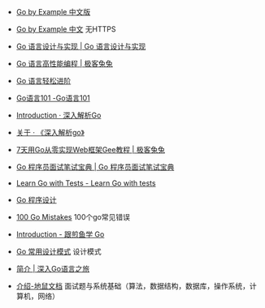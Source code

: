 - [Go by Example 中文版](https://gobyexample-cn.github.io/)
- [Go by Example 中文](http://books.studygolang.com/gobyexample/) 无HTTPS

- [Go 语言设计与实现 | Go 语言设计与实现](https://draveness.me/golang/)
- [Go 语言高性能编程 | 极客兔兔](https://geektutu.com/post/high-performance-go.html)
- [Go 语言轻松进阶](https://tigerb.cn/go/#/)
- [Go语言101 -Go语言101](https://gfw.go101.org/article/101.html)

- [Introduction · 深入解析Go](https://tiancaiamao.gitbooks.io/go-internals/content/zh/)
- [关于 · 《深入解析go》](https://docs.kilvn.com/go-internals/)

- [7天用Go从零实现Web框架Gee教程 | 极客兔兔](https://geektutu.com/post/gee.html)

- [Go 程序员面试笔试宝典 | Go 程序员面试笔试宝典](https://golang.design/go-questions/)


- [Learn Go with Tests - Learn Go with tests](https://quii.gitbook.io/learn-go-with-tests/)

- [Go 程序设计](https://www.yuque.com/qyuhen/go)

- [100 Go Mistakes](https://100go.co/) 100个go常见错误


- [Introduction - 跟煎鱼学 Go](https://eddycjy.gitbook.io/golang/)

- [Go 常用设计模式](https://refactoringguru.cn/design-patterns/go) 设计模式
- [简介 | 深入Go语言之旅](https://go.cyub.vip)
- [介绍-地鼠文档](https://www.topgoer.cn/docs/data-structures-questions/data-structures-questions-1d94smov8irdb) 面试题与系统基础（算法，数据结构，数据库，操作系统，计算机，网络）
